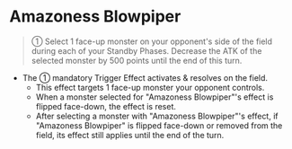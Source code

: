 # Amazoness Blowpiper

> ① Select 1 face-up monster on your opponent's side of the field during each of your Standby Phases. Decrease the ATK of the selected monster by 500 points until the end of this turn.

*   The ① mandatory Trigger Effect activates & resolves on the field.
    *   This effect targets 1 face-up monster your opponent controls.
    *   When a monster selected for "Amazoness Blowpiper"'s effect is flipped face-down, the effect is reset.
    *   After selecting a monster with "Amazoness Blowpiper"'s effect, if "Amazoness Blowpiper" is flipped face-down or removed from the field, its effect still applies until the end of the turn.
